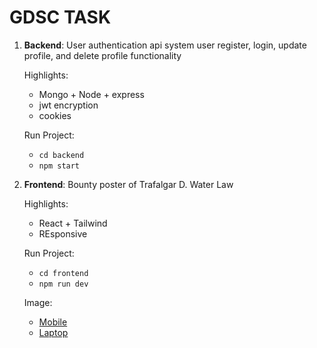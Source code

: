 # GDSC TASK

1. <b>Backend</b>: User authentication api system user register, login, update profile, and delete profile functionality
   <br>

   Highlights:

   - Mongo + Node + express
   - jwt encryption
   - cookies

   Run Project:

   - `cd backend`
   - `npm start`
     <br>

2. <b>Frontend</b>: Bounty poster of Trafalgar D. Water Law
   <br>

   Highlights:

   - React + Tailwind
   - REsponsive

   Run Project:

   - `cd frontend`
   - `npm run dev`

   Image:

   - [Mobile](./ss/mobile.png)
   - [Laptop](./ss/laptop.png)
